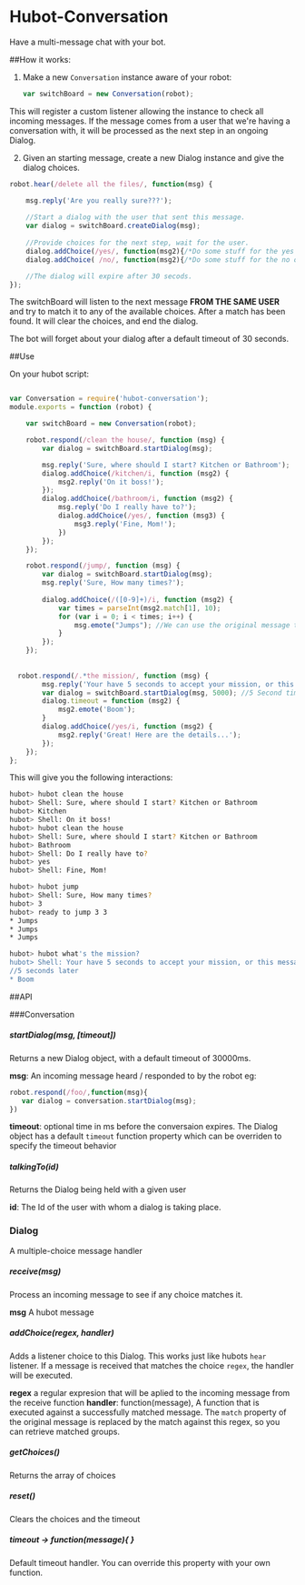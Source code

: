 # Hubot-Conversation

Have a multi-message chat with your bot.

##How it works:

1) Make a new `Conversation` instance aware of your robot:
    
   ```javascript
   var switchBoard = new Conversation(robot);
   ```
    
This will register a custom listener allowing the instance to check all incoming messages. If the message comes
from a user that we're having a conversation with, it will be processed as the next step in an ongoing Dialog.

2) Given an starting message, create a new Dialog instance and give the dialog choices.
  
  ```javascript
  robot.hear(/delete all the files/, function(msg) {
  
      msg.reply('Are you really sure???');
      
      //Start a dialog with the user that sent this message.
      var dialog = switchBoard.createDialog(msg);
      
      //Provide choices for the next step, wait for the user.
      dialog.addChoice(/yes/, function(msg2){/*Do some stuff for the yes option*/}
      dialog.addChoice( /no/, function(msg2){/*Do some stuff for the no option*/ }
  
      //The dialog will expire after 30 secods.  
  });
  ```

The switchBoard will listen to the next message **FROM THE SAME USER** and try to match it to any of the available choices.
After a match has been found. It will clear the choices, and end the dialog.

The bot will forget about your dialog after a default timeout of 30 seconds.

##Use

On your hubot script:

```javascript

var Conversation = require('hubot-conversation');
module.exports = function (robot) {

    var switchBoard = new Conversation(robot);

    robot.respond(/clean the house/, function (msg) {
        var dialog = switchBoard.startDialog(msg);

        msg.reply('Sure, where should I start? Kitchen or Bathroom');
        dialog.addChoice(/kitchen/i, function (msg2) {
            msg2.reply('On it boss!');
        });
        dialog.addChoice(/bathroom/i, function (msg2) {
            msg.reply('Do I really have to?');
            dialog.addChoice(/yes/, function (msg3) {
                msg3.reply('Fine, Mom!');
            })
        });
    });

    robot.respond(/jump/, function (msg) {
        var dialog = switchBoard.startDialog(msg);
        msg.reply('Sure, How many times?');
        
        dialog.addChoice(/([0-9]+)/i, function (msg2) {
            var times = parseInt(msg2.match[1], 10);
            for (var i = 0; i < times; i++) {
                msg.emote("Jumps"); //We can use the original message too.
            }
        });
    });
    
    
  robot.respond(/.*the mission/, function (msg) {
        msg.reply('Your have 5 seconds to accept your mission, or this message will self-destruct');
        var dialog = switchBoard.startDialog(msg, 5000); //5 Second timeout
        dialog.timeout = function (msg2) {
            msg2.emote('Boom');
        }
        dialog.addChoice(/yes/i, function (msg2) {
            msg2.reply('Great! Here are the details...');
        });
    });
};
```

This will give you the following interactions:

```bash
hubot> hubot clean the house
hubot> Shell: Sure, where should I start? Kitchen or Bathroom
hubot> Kitchen
hubot> Shell: On it boss!
hubot> hubot clean the house
hubot> Shell: Sure, where should I start? Kitchen or Bathroom
hubot> Bathroom
hubot> Shell: Do I really have to?
hubot> yes
hubot> Shell: Fine, Mom!

```

```bash
hubot> hubot jump
hubot> Shell: Sure, How many times?
hubot> 3
hubot> ready to jump 3 3
* Jumps
* Jumps
* Jumps
```

```bash
hubot> hubot what's the mission?
hubot> Shell: Your have 5 seconds to accept your mission, or this message will self-destruct
//5 seconds later
* Boom  
```


##API

###Conversation

##### startDialog(msg, [timeout])

Returns a new Dialog object, with a default timeout of 30000ms.

**msg**: An incoming message heard / responded to by the robot
 eg: 
  
 ```javascript
 robot.respond(/foo/,function(msg){ 
    var dialog = conversation.startDialog(msg);
 })
 ```
 
 **timeout**: optional time in ms before the conversaion expires.
 The Dialog object has a default `timeout` function property which can be overriden to specify the timeout behavior
 
##### talkingTo(id)
 
 Returns the Dialog being held with a given user
 
 **id**: The Id of the user with whom a dialog is taking place.
 
 
### Dialog
 A multiple-choice message handler
 
##### receive(msg)
 
 Process an incoming message to see if any choice matches it.
 
 **msg** A hubot message
 
##### addChoice(regex, handler)
 
 Adds a listener choice to this Dialog. This works just like hubots `hear` listener. 
 If a message is received that matches the choice `regex`, the handler will be executed.
  
 **regex** a regular expresion that will be aplied to the incoming message from the receive function
 **handler**: function(message),  A function that is executed against a successfully matched message. The `match` property of the original 
 message is replaced by the match against this regex, so you can retrieve matched groups.

##### getChoices()
 
 Returns the array of choices
 
##### reset()

 Clears the choices and the timeout
 
##### timeout -> function(message){ }
Default timeout handler.  You can override this property with your own function.

